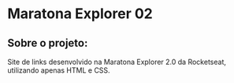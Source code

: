 # Maratona Explorer 02

## Sobre o projeto:

Site de links desenvolvido na Maratona Explorer 2.0 da Rocketseat, utilizando apenas HTML e CSS.
